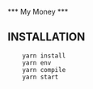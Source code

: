 *** My Money ***

## INSTALLATION
```
    yarn install
    yarn env
    yarn compile
    yarn start
```